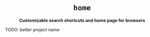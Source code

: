 <div align="center">
  <h1><code>home</code></h1>
  <p><strong>Customizable search shortcuts and home page for browsers</strong></p>
</div>

TODO: better project name
